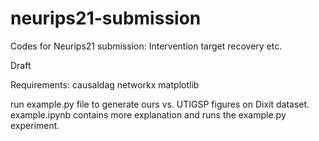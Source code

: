 # neurips21-submission
Codes for Neurips21 submission: Intervention target recovery etc.

Draft

Requirements:
causaldag
networkx
matplotlib

run example.py file to generate ours vs. UTIGSP figures on Dixit dataset.
example.ipynb contains more explanation and runs the example.py experiment.
